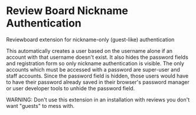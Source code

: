 Review Board Nickname Authentication
==============

Reviewboard extension for nickname-only (guest-like) authentication

This automatically creates a user based on the username alone if an account with that username doesn't exist.
It also hides the password fields and registration form so only nickname authentication is visible. The only 
accounts which must be accessed with a password are super-user and staff accounts. Since the password field is hidden, 
those users would have to have their password already saved in their browser's password manager or user developer tools
to unhide the password field.

WARNING: Don't use this extension in an installation with reviews you don't want "guests" to mess with.
